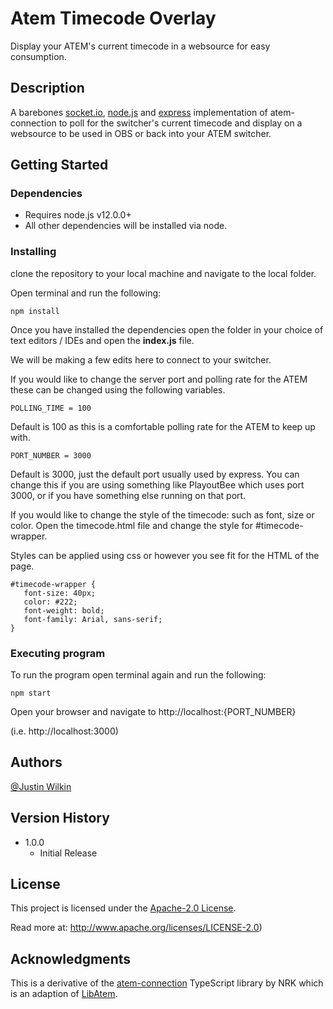# Atem Timecode Overlay

Display your ATEM's current timecode in a websource for easy consumption.

## Description

A barebones [socket.io](https://socket.io), [node.js](https://nodejs.org/en/) and [express](https://expressjs.com/) implementation of atem-connection to poll for the switcher's current timecode and display on a websource to be used in OBS or back into your ATEM switcher.

## Getting Started

### Dependencies

* Requires node.js v12.0.0+
* All other dependencies will be installed via node.

### Installing

clone the repository to your local machine and navigate to the local folder.

Open terminal and run the following:

```
npm install
```

Once you have installed the dependencies open the folder in your choice of text editors / IDEs and open the **index.js** file.

We will be making a few edits here to connect to your switcher.

If you would like to change the server port and polling rate for the ATEM these can be changed using the following variables.

```
POLLING_TIME = 100 
```
Default is 100 as this is a comfortable polling rate for the ATEM to keep up with.

```
PORT_NUMBER = 3000
```
Default is 3000, just the default port usually used by express. You can change this if you are using something like PlayoutBee which uses port 3000, or if you have something else running on that port.

If you would like to change the style of the timecode: such as font, size or color. Open the timecode.html file and change the style for #timecode-wrapper.

Styles can be applied using css or however you see fit for the HTML of the page.

```
#timecode-wrapper {
   font-size: 40px;
   color: #222;
   font-weight: bold;
   font-family: Arial, sans-serif;
}
```

### Executing program

To run the program open terminal again and run the following:

```
npm start
```

Open your browser and navigate to http://localhost:{PORT_NUMBER}

(i.e. http://localhost:3000)


## Authors

[@Justin Wilkin](https://github.com/justinwilkin)

## Version History

* 1.0.0
    * Initial Release

## License

This project is licensed under the [Apache-2.0 License](LICENSE).

Read more at: http://www.apache.org/licenses/LICENSE-2.0)

## Acknowledgments

This is a derivative of the [atem-connection](https://www.nrk.no/) TypeScript library by NRK which is an adaption of [LibAtem](https://github.com/LibAtem/LibAtem).
